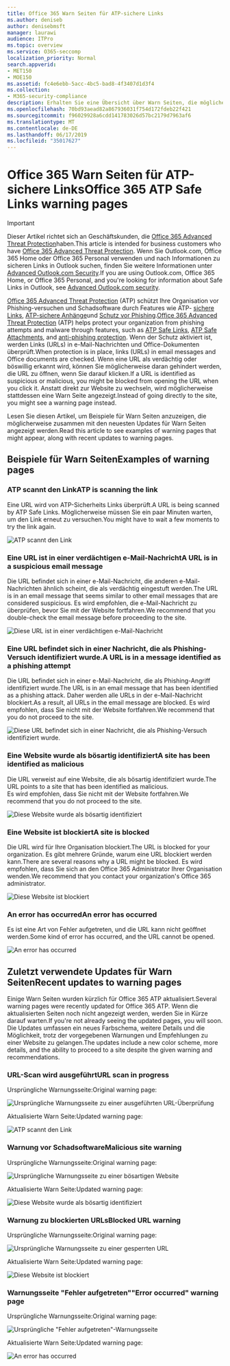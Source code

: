 ```yaml
---
title: Office 365 Warn Seiten für ATP-sichere Links
ms.author: deniseb
author: denisebmsft
manager: laurawi
audience: ITPro
ms.topic: overview
ms.service: O365-seccomp
localization_priority: Normal
search.appverid:
- MET150
- MOE150
ms.assetid: fc4e6ebb-5acc-4bc5-bad8-4f3407d1d3f4
ms.collection:
- M365-security-compliance
description: Erhalten Sie eine Übersicht über Warn Seiten, die möglicherweise angezeigt werden, wenn Office 365 Advanced Threat Protection funktioniert.
ms.openlocfilehash: 70bd93aead82a867936031f754d172fdeb22f421
ms.sourcegitcommit: f96029928a6cdd141783026d57bc2179d7963af6
ms.translationtype: MT
ms.contentlocale: de-DE
ms.lasthandoff: 06/17/2019
ms.locfileid: "35017627"
---
```

# <a name="office-365-atp-safe-links-warning-pages"></a><span data-ttu-id="359bd-103">Office 365 Warn Seiten für ATP-sichere Links</span><span class="sxs-lookup"><span data-stu-id="359bd-103">Office 365 ATP Safe Links warning pages</span></span>

> [!IMPORTANT]
> <span data-ttu-id="359bd-104">Dieser Artikel richtet sich an Geschäftskunden, die [Office 365 Advanced Threat Protection](office-365-atp.md)haben.</span><span class="sxs-lookup"><span data-stu-id="359bd-104">This article is intended for business customers who have [Office 365 Advanced Threat Protection](office-365-atp.md).</span></span> <span data-ttu-id="359bd-105">Wenn Sie Outlook.com, Office 365 Home oder Office 365 Personal verwenden und nach Informationen zu sicheren Links in Outlook suchen, finden Sie weitere Informationen unter [Advanced Outlook.com Security](https://support.office.com/article/advanced-outlook-com-security-for-office-365-subscribers-882d2243-eab9-4545-a58a-b36fee4a46e2).</span><span class="sxs-lookup"><span data-stu-id="359bd-105">If you are using Outlook.com, Office 365 Home, or Office 365 Personal, and you're looking for information about Safe Links in Outlook, see [Advanced Outlook.com security](https://support.office.com/article/advanced-outlook-com-security-for-office-365-subscribers-882d2243-eab9-4545-a58a-b36fee4a46e2).</span></span>

<span data-ttu-id="359bd-106">[Office 365 Advanced Threat Protection](office-365-atp.md) (ATP) schützt Ihre Organisation vor Phishing-versuchen und Schadsoftware durch Features wie ATP- [sichere Links](atp-safe-links.md), [ATP-sichere Anhänge](atp-safe-attachments.md)und [Schutz vor Phishing](anti-phishing-protection.md).</span><span class="sxs-lookup"><span data-stu-id="359bd-106">[Office 365 Advanced Threat Protection](office-365-atp.md) (ATP) helps protect your organization from phishing attempts and malware through features, such as [ATP Safe Links](atp-safe-links.md), [ATP Safe Attachments](atp-safe-attachments.md), and [anti-phishing protection](anti-phishing-protection.md).</span></span> <span data-ttu-id="359bd-107">Wenn der Schutz aktiviert ist, werden Links (URLs) in e-Mail-Nachrichten und Office-Dokumenten überprüft.</span><span class="sxs-lookup"><span data-stu-id="359bd-107">When protection is in place, links (URLs) in email messages and Office documents are checked.</span></span> <span data-ttu-id="359bd-108">Wenn eine URL als verdächtig oder böswillig erkannt wird, können Sie möglicherweise daran gehindert werden, die URL zu öffnen, wenn Sie darauf klicken.</span><span class="sxs-lookup"><span data-stu-id="359bd-108">If a URL is identified as suspicious or malicious, you might be blocked from opening the URL when you click it.</span></span> <span data-ttu-id="359bd-109">Anstatt direkt zur Website zu wechseln, wird möglicherweise stattdessen eine Warn Seite angezeigt.</span><span class="sxs-lookup"><span data-stu-id="359bd-109">Instead of going directly to the site, you might see a warning page instead.</span></span> 
  
<span data-ttu-id="359bd-110">Lesen Sie diesen Artikel, um Beispiele für Warn Seiten anzuzeigen, die möglicherweise zusammen mit den neuesten Updates für Warn Seiten angezeigt werden.</span><span class="sxs-lookup"><span data-stu-id="359bd-110">Read this article to see examples of warning pages that might appear, along with recent updates to warning pages.</span></span>
  
## <a name="examples-of-warning-pages"></a><span data-ttu-id="359bd-111">Beispiele für Warn Seiten</span><span class="sxs-lookup"><span data-stu-id="359bd-111">Examples of warning pages</span></span>

### <a name="atp-is-scanning-the-link"></a><span data-ttu-id="359bd-112">ATP scannt den Link</span><span class="sxs-lookup"><span data-stu-id="359bd-112">ATP is scanning the link</span></span>

<span data-ttu-id="359bd-113">Eine URL wird von ATP-Sicherheits Links überprüft.</span><span class="sxs-lookup"><span data-stu-id="359bd-113">A URL is being scanned by ATP Safe Links.</span></span> <span data-ttu-id="359bd-114">Möglicherweise müssen Sie ein paar Minuten warten, um den Link erneut zu versuchen.</span><span class="sxs-lookup"><span data-stu-id="359bd-114">You might have to wait a few moments to try the link again.</span></span>

![ATP scannt den Link](media/ee8dd5ed-6b91-4248-b054-12b719e8d0ed.png)

### <a name="a-url-is-in-a-suspicious-email-message"></a><span data-ttu-id="359bd-116">Eine URL ist in einer verdächtigen e-Mail-Nachricht</span><span class="sxs-lookup"><span data-stu-id="359bd-116">A URL is in a suspicious email message</span></span>

<span data-ttu-id="359bd-117">Die URL befindet sich in einer e-Mail-Nachricht, die anderen e-Mail-Nachrichten ähnlich scheint, die als verdächtig eingestuft werden.</span><span class="sxs-lookup"><span data-stu-id="359bd-117">The URL is in an email message that seems similar to other email messages that are considered suspicious.</span></span> <span data-ttu-id="359bd-118">Es wird empfohlen, die e-Mail-Nachricht zu überprüfen, bevor Sie mit der Website fortfahren.</span><span class="sxs-lookup"><span data-stu-id="359bd-118">We recommend that you double-check the email message before proceeding to the site.</span></span>

![Diese URL ist in einer verdächtigen e-Mail-Nachricht](media/33f57923-23e3-4b0f-838b-6ad589ba897b.png)

### <a name="a-url-is-in-a-message-identified-as-a-phishing-attempt"></a><span data-ttu-id="359bd-120">Eine URL befindet sich in einer Nachricht, die als Phishing-Versuch identifiziert wurde.</span><span class="sxs-lookup"><span data-stu-id="359bd-120">A URL is in a message identified as a phishing attempt</span></span>

<span data-ttu-id="359bd-121">Die URL befindet sich in einer e-Mail-Nachricht, die als Phishing-Angriff identifiziert wurde.</span><span class="sxs-lookup"><span data-stu-id="359bd-121">The URL is in an email message that has been identified as a phishing attack.</span></span> <span data-ttu-id="359bd-122">Daher werden alle URLs in der e-Mail-Nachricht blockiert.</span><span class="sxs-lookup"><span data-stu-id="359bd-122">As a result, all URLs in the email message are blocked.</span></span> <span data-ttu-id="359bd-123">Es wird empfohlen, dass Sie nicht mit der Website fortfahren.</span><span class="sxs-lookup"><span data-stu-id="359bd-123">We recommend that you do not proceed to the site.</span></span>

![Diese URL befindet sich in einer Nachricht, die als Phishing-Versuch identifiziert wurde.](media/6e544a28-0604-4821-aba6-d5a57bb917e5.png)

### <a name="a-site-has-been-identified-as-malicious"></a><span data-ttu-id="359bd-125">Eine Website wurde als bösartig identifiziert</span><span class="sxs-lookup"><span data-stu-id="359bd-125">A site has been identified as malicious</span></span>

<span data-ttu-id="359bd-126">Die URL verweist auf eine Website, die als bösartig identifiziert wurde.</span><span class="sxs-lookup"><span data-stu-id="359bd-126">The URL points to a site that has been identified as malicious.</span></span>  <br/> <span data-ttu-id="359bd-127">Es wird empfohlen, dass Sie nicht mit der Website fortfahren.</span><span class="sxs-lookup"><span data-stu-id="359bd-127">We recommend that you do not proceed to the site.</span></span>

![Diese Website wurde als bösartig identifiziert](media/058883c8-23f0-4672-9c1c-66b084796177.png)

### <a name="a-site-is-blocked"></a><span data-ttu-id="359bd-129">Eine Website ist blockiert</span><span class="sxs-lookup"><span data-stu-id="359bd-129">A site is blocked</span></span>

<span data-ttu-id="359bd-130">Die URL wird für Ihre Organisation blockiert.</span><span class="sxs-lookup"><span data-stu-id="359bd-130">The URL is blocked for your organization.</span></span> <span data-ttu-id="359bd-131">Es gibt mehrere Gründe, warum eine URL blockiert werden kann.</span><span class="sxs-lookup"><span data-stu-id="359bd-131">There are several reasons why a URL might be blocked.</span></span> <span data-ttu-id="359bd-132">Es wird empfohlen, dass Sie sich an den Office 365 Administrator Ihrer Organisation wenden.</span><span class="sxs-lookup"><span data-stu-id="359bd-132">We recommend that you contact your organization's Office 365 administrator.</span></span>

![Diese Website ist blockiert](media/6b4bda2d-a1e6-419e-8b10-588e83c3af3f.png)

### <a name="an-error-has-occurred"></a><span data-ttu-id="359bd-134">An error has occurred</span><span class="sxs-lookup"><span data-stu-id="359bd-134">An error has occurred</span></span>

<span data-ttu-id="359bd-135">Es ist eine Art von Fehler aufgetreten, und die URL kann nicht geöffnet werden.</span><span class="sxs-lookup"><span data-stu-id="359bd-135">Some kind of error has occurred, and the URL cannot be opened.</span></span>

![An error has occurred](media/2f7465a4-1cf4-4c1c-b7d4-3c07e4b795b4.png)

## <a name="recent-updates-to-warning-pages"></a><span data-ttu-id="359bd-137">Zuletzt verwendete Updates für Warn Seiten</span><span class="sxs-lookup"><span data-stu-id="359bd-137">Recent updates to warning pages</span></span>

<span data-ttu-id="359bd-138">Einige Warn Seiten wurden kürzlich für Office 365 ATP aktualisiert.</span><span class="sxs-lookup"><span data-stu-id="359bd-138">Several warning pages were recently updated for Office 365 ATP.</span></span> <span data-ttu-id="359bd-139">Wenn die aktualisierten Seiten noch nicht angezeigt werden, werden Sie in Kürze darauf warten.</span><span class="sxs-lookup"><span data-stu-id="359bd-139">If you're not already seeing the updated pages, you will soon.</span></span> <span data-ttu-id="359bd-140">Die Updates umfassen ein neues Farbschema, weitere Details und die Möglichkeit, trotz der vorgegebenen Warnungen und Empfehlungen zu einer Website zu gelangen.</span><span class="sxs-lookup"><span data-stu-id="359bd-140">The updates include a new color scheme, more details, and the ability to proceed to a site despite the given warning and recommendations.</span></span>

### <a name="url-scan-in-progress"></a><span data-ttu-id="359bd-141">URL-Scan wird ausgeführt</span><span class="sxs-lookup"><span data-stu-id="359bd-141">URL scan in progress</span></span>

<span data-ttu-id="359bd-142">Ursprüngliche Warnungsseite:</span><span class="sxs-lookup"><span data-stu-id="359bd-142">Original warning page:</span></span>

![Ursprüngliche Warnungsseite zu einer ausgeführten URL-Überprüfung](media/04368763-763f-43d6-94a4-a48291d36893.png)

<span data-ttu-id="359bd-144">Aktualisierte Warn Seite:</span><span class="sxs-lookup"><span data-stu-id="359bd-144">Updated warning page:</span></span>

![ATP scannt den Link](media/ee8dd5ed-6b91-4248-b054-12b719e8d0ed.png)

### <a name="malicious-site-warning"></a><span data-ttu-id="359bd-146">Warnung vor Schadsoftware</span><span class="sxs-lookup"><span data-stu-id="359bd-146">Malicious site warning</span></span>

<span data-ttu-id="359bd-147">Ursprüngliche Warnungsseite:</span><span class="sxs-lookup"><span data-stu-id="359bd-147">Original warning page:</span></span>

![Ursprüngliche Warnungsseite zu einer bösartigen Website](media/b9efda09-6dd8-46ef-82cb-56e4d538b8f5.png)

<span data-ttu-id="359bd-149">Aktualisierte Warn Seite:</span><span class="sxs-lookup"><span data-stu-id="359bd-149">Updated warning page:</span></span>

![Diese Website wurde als bösartig identifiziert](media/058883c8-23f0-4672-9c1c-66b084796177.png)

### <a name="blocked-url-warning"></a><span data-ttu-id="359bd-151">Warnung zu blockierten URLs</span><span class="sxs-lookup"><span data-stu-id="359bd-151">Blocked URL warning</span></span>

<span data-ttu-id="359bd-152">Ursprüngliche Warnungsseite:</span><span class="sxs-lookup"><span data-stu-id="359bd-152">Original warning page:</span></span>

![Ursprüngliche Warnungsseite zu einer gesperrten URL](media/3d6ba028-30bf-45fc-958e-d3aad3defc83.png)

<span data-ttu-id="359bd-154">Aktualisierte Warn Seite:</span><span class="sxs-lookup"><span data-stu-id="359bd-154">Updated warning page:</span></span>

![Diese Website ist blockiert](media/6b4bda2d-a1e6-419e-8b10-588e83c3af3f.png)

### <a name="error-occurred-warning-page"></a><span data-ttu-id="359bd-156">Warnungsseite "Fehler aufgetreten"</span><span class="sxs-lookup"><span data-stu-id="359bd-156">"Error occurred" warning page</span></span>

<span data-ttu-id="359bd-157">Ursprüngliche Warnungsseite:</span><span class="sxs-lookup"><span data-stu-id="359bd-157">Original warning page:</span></span>

![Ursprüngliche "Fehler aufgetreten"-Warnungsseite](media/9aaa4383-2f23-48be-bdaa-8efbcb2acc70.png)

<span data-ttu-id="359bd-159">Aktualisierte Warn Seite:</span><span class="sxs-lookup"><span data-stu-id="359bd-159">Updated warning page:</span></span>

![An error has occurred](media/2f7465a4-1cf4-4c1c-b7d4-3c07e4b795b4.png)
   
